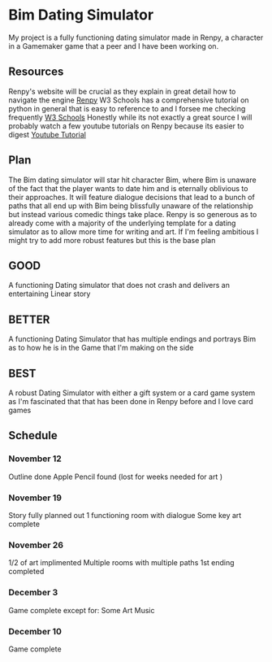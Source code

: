 # Bim Dating Simulator 
My project is a fully functioning dating simulator made in Renpy, a character in a Gamemaker game that a peer and I have been working on. 

## Resources
Renpy's website will be crucial as they explain in great detail how to navigate the engine
[Renpy](https://www.renpy.org)
W3 Schools has a comprehensive tutorial on python in general that is easy to reference to and I forsee me checking frequently
[W3 Schools](https://www.w3schools.com/python/)
Honestly while its not exactly a great source I will probably watch a few youtube tutorials on Renpy because its easier to digest 
[Youtube Tutorial ](https://www.youtube.com/watch?v=3Lx1gpj6ilU)

## Plan
The Bim dating simulator will star hit character Bim, where Bim is unaware of the fact that the player wants to date him and is eternally oblivious to their approaches. It will feature dialogue decisions that lead to a bunch of paths that all end up with Bim being blissfully unaware of the relationship but instead various comedic things take place. Renpy is so generous as to already come with a majority of the underlying template for a dating simulator as to allow more time for writing and art. If I'm feeling ambitious I might try to add more robust features but this is the base plan
## GOOD
A functioning Dating simulator that does not crash and delivers an entertaining Linear story
## BETTER 
A functioning Dating Simulator that has multiple endings and portrays Bim as to how he is in the Game that I'm making on the side
## BEST 
A robust Dating Simulator with either a gift system or a card game system as I'm fascinated that that has been done in Renpy before and I love card games

## Schedule 
### November 12
Outline done
Apple Pencil found (lost for weeks needed for art )
### November 19
Story fully planned out
1 functioning room with dialogue
Some key art complete
### November 26
1/2 of art implimented
Multiple rooms with multiple paths
1st ending completed
### December 3
Game complete except for:
Some Art
Music
### December 10
Game complete
